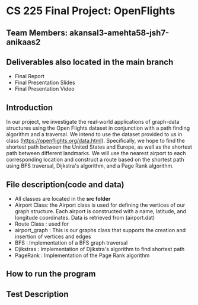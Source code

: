 # CS 225 Final Project: OpenFlights
## Team Members: akansal3-amehta58-jsh7-anikaas2
## Deliverables **also located in the main branch**
* Final Report
* Final Presentation Slides
* Final Presentation Video
## Introduction 
In our project, we investigate the real-world applications of graph-data structures using the Open Flights dataset in conjunction with a path finding algorithm and a traversal. We intend to use the dataset provided to us in class (https://openflights.org/data.html). Specifically, we hope to find the shortest path between the United States and Europe, as well as the shortest path between different landmarks. We will use the nearest airport to each corresponding location and construct a route based on the shortest path using BFS traversal, Dijkstra's algorithm, and a Page Rank algorithm.
## File description(code and data)
* All classes are located in the **src folder**
* Airport Class: the Airport class is used for defining the vertices of our graph structure. Each airport is constructed with a name, latitude, and longitude coordinates. Data is retrieved from (airport.dat)
* Route Class : used for 
* airport_graph : This is our graphs class that supports the creation and insertion of vertices and edges
* BFS : Implementation of a BFS graph traversal
* Djikstras : Implementation of Djikstra's algorithm to find shortest path
* PageRank : Implementation of the Page Rank algorithm
## How to run the program
## Test Description
